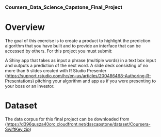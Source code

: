 ### Coursera_Data_Science_Capstone_Final_Project

# Overview
The goal of this exercise is to create a product to highlight the prediction algorithm that you have built and to provide an interface that can be accessed by others. For this project you must submit:

A Shiny app that takes as input a phrase (multiple words) in a text box input and outputs a prediction of the next word.
A slide deck consisting of no more than 5 slides created with R Studio Presenter (https://support.rstudio.com/hc/en-us/articles/200486468-Authoring-R-Presentations) pitching your algorithm and app as if you were presenting to your boss or an investor.

# Dataset
The data corpus for this final project can be downloaded from (https://d396qusza40orc.cloudfront.net/dsscapstone/dataset/Coursera-SwiftKey.zip)
